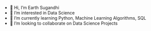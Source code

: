 - 👋 Hi, I’m Earth Sugandhi
- 👀 I’m interested in Data Science
- 🌱 I’m currently learning Python, Machine Learning Algorithms, SQL
- 💞️ I’m looking to collaborate on Data Science Projects

<!---
earthsugandhi/earthsugandhi is a ✨ special ✨ repository because its `README.md` (this file) appears on your GitHub profile.
You can click the Preview link to take a look at your changes.
--->
